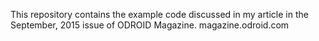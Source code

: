 This repository contains the example code discussed in my article in the September, 2015 issue of ODROID Magazine. 
magazine.odroid.com
 